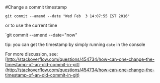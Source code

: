 #Change a commit timestamp

`git commit --amend --date "Wed Feb  3 14:07:55 EST 2016"`

or to use the current time

`git commit --amend --date="now"

tip: you can get the timestamp by simply running `date` in the console

For more discussion, see: [http://stackoverflow.com/questions/454734/how-can-one-change-the-timestamp-of-an-old-commit-in-git](http://stackoverflow.com/questions/454734/how-can-one-change-the-timestamp-of-an-old-commit-in-git)
